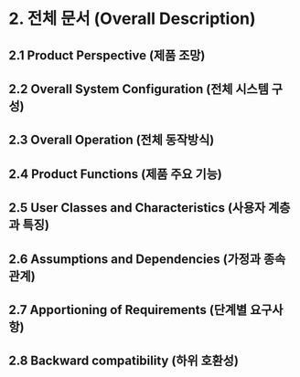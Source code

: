# 2. 전체 문서 (Overall Description)

## 2.1 Product Perspective (제품 조망)

## 2.2 Overall System Configuration (전체 시스템 구성)

## 2.3 Overall Operation (전체 동작방식)

## 2.4 Product Functions (제품 주요 기능)

## 2.5 User Classes and Characteristics (사용자 계층과 특징)

## 2.6 Assumptions and Dependencies (가정과 종속 관계)

## 2.7 Apportioning of Requirements (단계별 요구사항)

## 2.8 Backward compatibility (하위 호환성)

